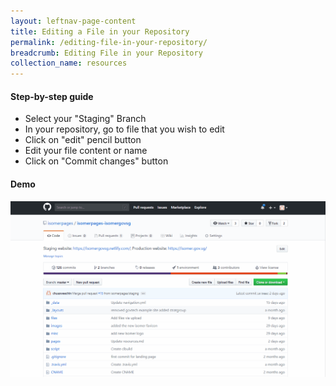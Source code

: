 ```yaml
---
layout: leftnav-page-content
title: Editing a File in your Repository
permalink: /editing-file-in-your-repository/
breadcrumb: Editing File in your Repository
collection_name: resources
---
```


#### **Step-by-step guide**
* Select your "Staging" Branch
* In your repository, go to file that you wish to edit
* Click on "edit" pencil button
* Edit your file content or name
* Click on "Commit changes" button

#### **Demo**
![Editing File to Your Repository](/images/resources/editing-file-to-your-repository.gif)
